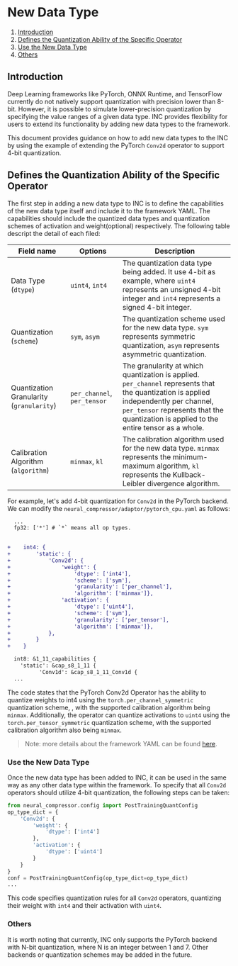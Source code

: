 

New Data Type
=======


 1. [Introduction](#introduction)
 2. [Defines the Quantization Ability of the Specific Operator](#defines-the-quantization-ability-of-the-specific-operator)
 3. [Use the New Data Type](#use-the-new-data-type)
 4. [Others](#others)

## Introduction
Deep Learning frameworks like PyTorch, ONNX Runtime, and TensorFlow currently do not natively support quantization with precision lower than 8-bit. However, it is possible to simulate lower-precision quantization by specifying the value ranges of a given data type. INC provides flexibility for users to extend its functionality by adding new data types to the framework.

This document provides guidance on how to add new data types to the INC by using the example of extending the PyTorch `Conv2d` operator to support 4-bit quantization.

## Defines the Quantization Ability of the Specific Operator

The first step in adding a new data type to INC is to define the capabilities of the new data type itself and include it to the framework YAML. 
The capabilities should include the quantized data types and quantization schemes of activation and weight(optional) respectively. The following table descript the detail of each filed:


| Field name | Options | Description |
| -----------|---------------|------------
| Data Type (`dtype`) | `uint4`, `int4` | The quantization data type being added. It use 4-bit as example, where `uint4` represents an unsigned 4-bit integer and `int4` represents a signed 4-bit integer.|
| Quantization (`scheme`) | `sym`, `asym`| The quantization scheme used for the new data type. `sym` represents symmetric quantization, `asym` represents asymmetric quantization.|
| Quantization Granularity (`granularity`)| `per_channel`, `per_tensor`| The granularity at which quantization is applied. `per_channel` represents that the quantization is applied independently per channel, `per_tensor` represents that the quantization is applied to the entire tensor as a whole. |
| Calibration Algorithm (`algorithm`)| `minmax`, `kl`| 	The calibration algorithm used for the new data type. `minmax` represents the minimum-maximum algorithm, `kl` represents the Kullback-Leibler divergence algorithm. |


For example, let's add  4-bit quantization for `Conv2d` in the PyTorch backend. We can modify the `neural_compressor/adaptor/pytorch_cpu.yaml` as follows:

```diff
  ...
  fp32: ['*'] # `*` means all op types.
  

+    int4: {
+        'static': {
+            'Conv2d': {
+                'weight': {
+                    'dtype': ['int4'],
+                    'scheme': ['sym'],
+                    'granularity': ['per_channel'],
+                    'algorithm': ['minmax']},
+                'activation': {
+                    'dtype': ['uint4'],
+                    'scheme': ['sym'],
+                    'granularity': ['per_tensor'],
+                    'algorithm': ['minmax']},
+            },
+        }
+    }

  int8: &1_11_capabilities {
    'static': &cap_s8_1_11 {
          'Conv1d': &cap_s8_1_11_Conv1d {
  ...

```
The code states that the PyTorch Conv2d Operator has the ability to quantize weights to int4 using the `torch.per_channel_symmetric` quantization scheme, , with the supported calibration algorithm being `minmax`. Additionally, the operator can quantize activations to `uint4` using the `torch.per_tensor_symmetric` quantization scheme, with the supported calibration algorithm also being `minmax`.

> Note: more details about the framework YAML can be found [here](./framework_yaml.md).


### Use the New Data Type

Once the new data type has been added to INC, it can be used in the same way as any other data type within the framework. To specify that all `Conv2d` operators should utilize 4-bit quantization, the following steps can be taken:

```python
from neural_compressor.config import PostTrainingQuantConfig
op_type_dict = {
    'Conv2d': {
        'weight': {
            'dtype': ['int4']
        },
        'activation': {
            'dtype': ['uint4']
        }
    }
}
conf = PostTrainingQuantConfig(op_type_dict=op_type_dict)
...

```

This code specifies quantization rules for all `Conv2d` operators, quantizing their weight with `int4` and their activation with `uint4`.


### Others
It is worth noting that currently, INC only supports the PyTorch backend with N-bit quantization, where N is an integer between 1 and 7. Other backends or quantization schemes may be added in the future.
